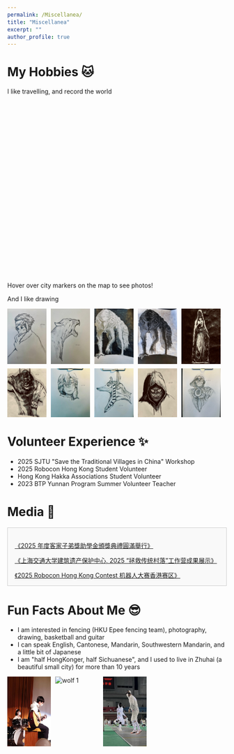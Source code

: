 ```yaml
---
permalink: /Miscellanea/
title: "Miscellanea"
excerpt: ""
author_profile: true
---
```


# My Hobbies 🐱
I like travelling, and record the world

<div class="travel-section">
    <div id="map"></div>
    <p>Hover over city markers on the map to see photos!</p>
</div>

<!-- Leaflet CSS -->
<link rel="stylesheet" href="https://unpkg.com/leaflet@1.9.4/dist/leaflet.css" />
<style>
    #map {
        height: 400px;
        width: 100%;
    }
    .custom-tooltip {
        max-width: 400px;
    }
    .custom-tooltip img {
        max-width: 100%;
        height: auto;
        margin-top: 5px;
    }
</style>

<!-- Leaflet JS -->
<script src="https://unpkg.com/leaflet@1.9.4/dist/leaflet.js"></script>
<script>
    // Initialize the map centered on Asia
    var map = L.map('map').setView([35.0, 105.0], 4); // Centered on Asia, zoom level 4

    // Add OpenStreetMap tiles
    L.tileLayer('https://{s}.tile.openstreetmap.org/{z}/{x}/{y}.png', {
        attribution: '&copy; <a href="https://www.openstreetmap.org/copyright">OpenStreetMap</a> contributors'
    }).addTo(map);

    // Define cities with coordinates and photo URLs
    var cities = [
        { name: 'Kuala Lumpur, Malaysia', coords: [3.1390, 101.6869], photo: '/images/p1.jpg' },
        { name: 'Hong Kong', coords: [22.3193, 114.1694], photo: '/images/p2.jpg' },
        { name: 'Yunnan, China', coords: [24.9740, 101.4870], photo: '/images/p3.jpg' },
        { name: 'Yunnan, China', coords: [24.9740, 101.4870], photo: '/images/p4.jpg' },
        { name: 'Yunnan, China', coords: [24.9740, 101.4870], photo: '/images/p5.jpg' },
        { name: 'Guangzhou, China', coords: [23.1291, 113.2644], photo: '/images/p8.jpg' },
        { name: 'Taipei, Taiwan', coords: [25.0320, 121.5654], photo: '/images/p10.jpg' },
        { name: 'Taipei, Taiwan', coords: [25.0320, 121.5654], photo: '/images/p11.jpg' },
        { name: 'Fujian, China', coords: [26.0800, 119.2960], photo: '/images/p12.jpg' },
        { name: 'Kaohsiung, Taiwan', coords: [22.6273, 120.3014], photo: '/images/p13.jpg' },
        { name: 'Chongqing, China', coords: [29.5628, 106.5528], photo: '/images/p14.jpg' },
        { name: 'Nanjing, China', coords: [32.0603, 118.7969], photo: '/images/p15.jpg' },
        { name: 'Shanghai, China', coords: [31.2304, 121.4737], photo: '/images/sh.jpg' },
        { name: 'Maldives', coords: [3.2028, 73.2207], photo: '/images/maldives.jpg' },
        { name: 'Guilin, China', coords: [25.2743, 110.1081], photo: '/images/guilin.jpg' },
        { name: 'Beijing, China', coords: [39.9042, 116.4074], photo: '/images/BJ.jpg' },
        { name: 'Malacca, Malaysia', coords: [2.1896, 102.2501], photo: '/images/lj.jpg' },
        { name: 'Guizhou, China', coords: [26.8154, 106.8748], photo: '/images/bz.jpg' }
    ];

    // Add markers for each city
    cities.forEach(function(city) {
        var marker = L.marker(city.coords).addTo(map);
        
        // Custom tooltip on hover with larger photo
        marker.bindTooltip(
            '<div class="custom-tooltip">' +
            '<strong>' + city.name + '</strong><br>' +
            '<img src="' + city.photo + '" alt="' + city.name + ' Photo">' +
            '</div>',
            { 
                permanent: false, 
                direction: 'auto',
                className: 'custom-tooltip'
            }
        );
    });
</script>

And I like drawing

<div style="display: flex; flex-wrap: wrap; gap: 10px;">
  <img src="/images/r.jpg" alt="wolf 1" style="width: 90px; height: auto;">
  <img src="/images/m.jpg" alt="wolf 1" style="width: 90px; height: auto;">
  <img src="/images/wolf1.jpg" alt="wolf 1" style="width: 90px; height: auto;">
  <img src="/images/wolf2.jpg" alt="wolf 2" style="width: 90px; height: auto;">
  <img src="/images/T.jpg" alt="T" style="width: 90px; height: auto;">
  <img src="/images/batman.jpg" alt="batman" style="width: 90px; height: auto;">
  <img src="/images/girl.jpg" alt="girl" style="width: 90px; height: auto;">
  <img src="/images/god.jpg" alt="god" style="width: 90px; height: auto;">
  <img src="/images/scary.jpg" alt="scary" style="width: 90px; height: auto;">
  <img src="/images/moonnight.jpg" alt="moonnight" style="width: 90px; height: auto;">
</div>


# Volunteer Experience ✨
- 2025 SJTU "Save the Traditional Villages in China" Workshop
- 2025 Robocon Hong Kong Student Volunteer
- Hong Kong Hakka Associations Student Volunteer
- 2023 BTP Yunnan Program Summer Volunteer Teacher


# Media 🎉
<div style="max-width: 800px; margin: 1rem 0; padding: 1rem; border: 1px solid #ccc; background-color: #f9f9f9; height: 100px; overflow-y: scroll; text-align: left;">
  <p>
    <a href="https://mp.weixin.qq.com/s/Vo-YghwGJwpu2vSzy-obGg" target="_blank">
      《2025 年度客家子弟獎助學金頒獎典禮圓滿舉行》
    </a>
  </p>
  <p>
    <a href="https://mp.weixin.qq.com/s/V8Fb1FWmlL-dcM2A_ly4tw" target="_blank">
      《上海交通大学建筑遗产保护中心, 2025 “拯救传统村落”工作营成果展示》
    </a>
  </p>
  <p>
    <a href="https://www.hkstp.org/en/park-life/news-and-events/news/robocon-2025">
      《2025 Robocon Hong Kong Contest 机器人大赛香港赛区》
    </a>
  </p>
  <p>
    <a href="https://hkhakka.com/activities/2023-2024%e5%b9%b4%e5%ba%a6%e5%ae%a2%e5%ae%b6%e5%ad%90%e5%bc%9f%e7%8d%8e%e5%8a%a9%e5%ad%b8%e9%87%91%e9%a0%92%e7%8d%8e%e5%85%b8%e7%a6%ae%e5%9c%93%e6%bb%bf%e8%88%89%e8%a1%8c/">
      《2024 年度客家子弟獎助學金頒獎典禮圓滿舉行》
    </a>
  </p>
  <p>
    <a href="https://hkhakka.com/activities/%e9%a6%99%e6%b8%af%e5%ae%a2%e5%b1%ac%e7%b8%bd%e6%9c%83%e9%9d%92%e5%b9%b4%e9%83%a8%e8%88%89%e8%be%a6%e7%a6%8f%e5%bb%ba%e5%ad%b8%e7%bf%92%e4%ba%a4%e6%b5%81%e5%9c%98/">
      《2023 香港客屬總會青年部舉辦福建學習交流團》
    </a>
  </p>
  <p>
    <a href="https://hkhakka.com/activities/2022-2023%e5%b9%b4%e5%ba%a6%e5%ae%a2%e5%ae%b6%e5%ad%90%e5%bc%9f%e7%8d%8e%e5%8a%a9%e5%ad%b8%e9%87%91%e9%a0%92%e7%8d%8e%e5%85%b8%e7%a6%ae%e5%9c%93%e6%bb%bf%e8%88%89%e8%a1%8c/">
      《2023 年度客家子弟獎助學金頒獎典禮圓滿舉行》
    </a>
  </p>
  <p>
    <a href="https://mp.weixin.qq.com/s/PzIgrw0GnTRxF-ZbWTHHOg">
      《2023 香港大学BTP云之彼端项目组云南支教报告》
    </a>
  </p>
</div>

# Fun Facts About Me 😎
- I am interested in fencing (HKU Epee fencing team), photography, drawing, basketball and guitar
- I can speak English, Cantonese, Mandarin, Southwestern Mandarin, and a little bit of Japanese
- I am "half HongKonger, half Sichuanese", and I used to live in Zhuhai (a beautiful small city) for more than 10 years

<div style="display: flex; flex-wrap: wrap; gap: 10px;">
  <img src="/images/guitar.jpg" alt="wolf 1" style="width: 100px; height: auto;">
  <img src="/images/photography.jpg" alt="wolf 1" style="width: 100px; height: auto;">
  <img src="/images/fencing.jpg" alt="wolf 1" style="width: 100px; height: auto;">
</div>

<br>
